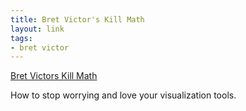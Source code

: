 ```yaml
--- 
title: Bret Victor's Kill Math
layout: link
tags:
- bret victor
---
```

[Bret Victors Kill Math](http://worrydream.com/KillMath/)

How to stop worrying and love your visualization tools.

